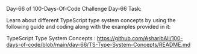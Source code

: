 Day-66 of 100-Days-Of-Code Challenge
Day-66 Task:

Learn about different TypeScript type system concepts by using the following guide and coding along with the examples provided in it:

TypeScript Type System Concepts : https://github.com/AsharibAli/100-days-of-code/blob/main/day-66/TS-Type-System-Concepts/README.md